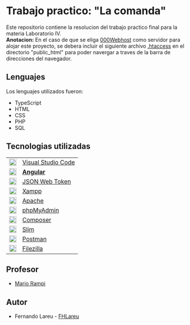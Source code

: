 # Trabajo practico: "La comanda"

Este repositorio contiene la resolucion del trabajo practico final para la materia Laboratorio IV.<br />
**Anotacion:** En el caso de que se eliga [000Webhost](https://ar.000webhost.com/) como servidor para alojar este proyecto, se debera incluir el siguiente archivo [.htaccess](https://github.com/FHLareu/La-comanda-lab-4/blob/master/.htaccess) en el directorio "public_html" para poder navergar a traves de la barra de direcciones del navegador.

## Lenguajes

Los lenguajes utilizados fueron:

* TypeScript
* HTML
* CSS
* PHP
* SQL

## Tecnologias utilizadas

<table>
    <tbody>
        <tr>
            <td><img src="https://raw.githubusercontent.com/FHLareu/Final_laboratorio_y_programacion_III/master/Z._img/vs.ico" width="20px" height="20px"/></td>
            <td><a href="https://code.visualstudio.com/">Visual Studio Code</a></td>
        </tr>
        <tr>
            <td><img src="https://raw.githubusercontent.com/FHLareu/Desarollo_web/master/icon.png" width="20px" height="20px"/></td>
            <td><a href="https://angular.io/"><b>Angular</b></a></td>
        </tr>
        <tr>
            <td><img src="https://raw.githubusercontent.com/FHLareu/Final_laboratorio_y_programacion_III/master/Z._img/jwt.png" width="20px" height="20px"/></td>
            <td><a href="https://jwt.io/">JSON Web Token</a></td>
        </tr>
        <tr>
            <td><img src="https://raw.githubusercontent.com/FHLareu/Final_laboratorio_y_programacion_III/master/Z._img/xampp.png" width="20px" height="20px"/></td>
            <td><a href="https://www.apachefriends.org/es/index.html">Xampp</a></td>
        </tr>
        <tr>
            <td><img src="https://raw.githubusercontent.com/FHLareu/Final_laboratorio_y_programacion_III/master/Z._img/apache.png" width="20px" height="20px"/></td>
            <td><a href="https://www.apache.org/">Apache</a></td>
        </tr>
        <tr>
            <td><img src="https://raw.githubusercontent.com/FHLareu/Final_laboratorio_y_programacion_III/master/Z._img/phpmyadmin.png" width="20px" height="20px"/></td>
            <td><a href="https://www.phpmyadmin.net/">phpMyAdmin</a></td>
        </tr>
        <tr>
            <td><img src="https://raw.githubusercontent.com/FHLareu/Final_laboratorio_y_programacion_III/master/Z._img/composer.png" width="20px" height="20px"/></td>
            <td><a href="https://getcomposer.org/">Composer</a></td>
        </tr>
        <tr>
            <td><img src="https://raw.githubusercontent.com/FHLareu/Final_laboratorio_y_programacion_III/master/Z._img/slim.jpg" width="20px" height="20px"/></td>
            <td><a href="https://www.slimframework.com/">Slim</a></td>
        </tr>
        <tr>
            <td><img src="https://raw.githubusercontent.com/FHLareu/Final_laboratorio_y_programacion_III/master/Z._img/postman.png" width="20px" height="20px"/></td>
            <td><a href="https://www.getpostman.com/">Postman</a></td>
        </tr>
        <tr>
            <td><img src="https://raw.githubusercontent.com/FHLareu/Final_laboratorio_y_programacion_III/master/Z._img/filezilla.png" width="20px" height="20px"/></td>
            <td><a href="https://filezilla-project.org/">Filezilla</a></td>
        </tr>
    </tbody>
</table>

## Profesor

* [Mario Rampi](https://github.com/MarioAr)

## Autor

* Fernando Lareu - [FHLareu](https://github.com/FHLareu)
